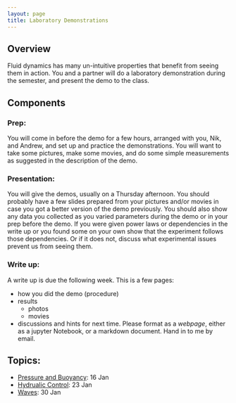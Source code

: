 ```yaml
---
layout: page
title: Laboratory Demonstrations
---
```


## Overview

Fluid dynamics has many un-intuitive properties that benefit from seeing them
in action.  You and a partner will do a laboratory demonstration during the
semester, and present the demo to the class.  

## Components

### Prep:

You will come in before the demo for a few hours, arranged with you, Nik, and
Andrew, and set up and practice the demonstrations.  You will want to take
some pictures, make some movies, and do some simple measurements as suggested
in the description of the demo.  

### Presentation:

You will give the demos, usually on a Thursday afternoon.  You should probably
have a few slides prepared from your pictures and/or movies in case you got a
better version of the demo previously.  You should also show any data you
collected as you varied parameters during the demo or in your prep before
the demo.  If you were given power laws or dependencies in the write up or you
found some on your own show that the experiment follows those dependencies.  Or
if it does not, discuss what experimental issues prevent us from seeing them.

### Write up:

A write up is due the following week.  This is a few pages:
 - how you did the demo (procedure)
 - results
   - photos
   - movies
 - discussions and hints for next time.
Please format as a *webpage*, either as a jupyter Notebook, or a markdown
document.  Hand in to me by email.  


## Topics:

  - [Pressure and Buoyancy](./PressureEos/): 16 Jan
  - [Hydrualic Control](./HydraulicControl/): 23 Jan
  - [Waves](./Waves/): 30 Jan
